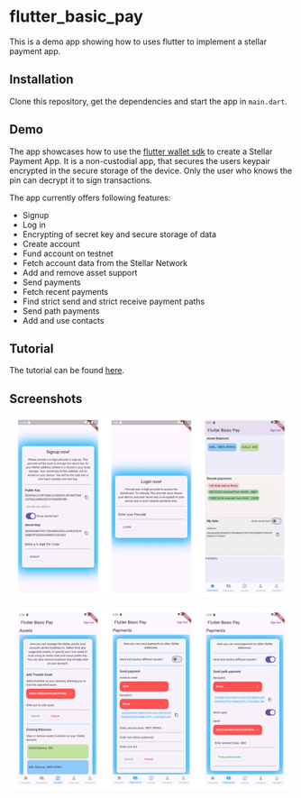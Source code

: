 # flutter_basic_pay
This is a demo app showing how to uses flutter to implement a stellar payment app.

## Installation

Clone this repository, get the dependencies and start the app in `main.dart`.

## Demo

The app showcases how to use the [flutter wallet sdk](https://github.com/Soneso/stellar_wallet_flutter_sdk/)
to create a Stellar Payment App. It is a non-custodial app, that secures the users keypair encrypted in the
secure storage of the device. Only the user who knows the pin can decrypt it to sign transactions.

The app currently offers following features:

- Signup
- Log in
- Encrypting of secret key and secure storage of data
- Create account
- Fund account on testnet
- Fetch account data from the Stellar Network
- Add and remove asset support
- Send payments
- Fetch recent payments
- Find strict send and strict receive payment paths
- Send path payments
- Add and use contacts


## Tutorial

The tutorial can be found [here](tutorial/README.md).

## Screenshots

![screenshots 1](/screenshots/screenshots-1.png)


![screenshots 2](/screenshots/screenshots-2.png)